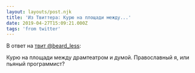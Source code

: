 ```yaml
---
layout: layouts/post.njk
title: 'Из Твиттера: Курю на площади между...'
date: 2019-04-27T15:09:21.000Z
tags: 'from twitter'
---
```

В ответ на [твит @beard_less](https://twitter.com/_/status/1122155151115132928):

Курю на площади между драмтеатром и думой. Православный я, или пьяный программист?
